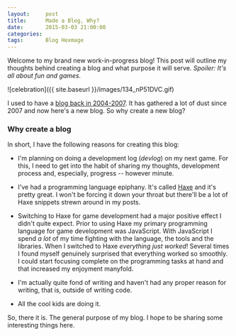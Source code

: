 ```yaml
---
layout:     post
title:      Made a Blog, Why?
date:       2015-03-03 21:00:00
categories: 
tags:       Blog Hexmage
---
```


Welcome to my brand new work-in-progress blog! This post will outline my thoughts behind creating a blog and what purpose it will serve. _Spoiler: It's all about fun and games._

![celebration]({{ site.baseurl }}/images/134_nP51DVC.gif)

I used to have a [blog back in 2004-2007](http://andersnissen.blogspot.dk/). It has gathered a lot of dust since 2007 and now here's a new blog. So why create a new blog?

### Why create a blog

In short, I have the following reasons for creating this blog:

* I'm planning on doing a development log (_devlog_) on my next game. For this, I need to get into the habit of sharing my thoughts, development process and, especially, progress -- however minute.

* I've had a programming language epiphany. It's called [Haxe](http://haxe.org) and it's pretty great. I won't be forcing it down your throat but there'll be a lot of Haxe snippets strewn around in my posts.

* Switching to Haxe for game development had a major positive effect I didn't quite expect. Prior to using Haxe my primary programming language for game development was JavaScript. With JavaScript I spend _a lot_ of my time fighting with the language, the tools and the libraries. When I switched to Haxe _everything just worked_! Several times I found myself genuinely surprised that everything worked so smoothly. I could start focusing complete on the programming tasks at hand and that increased my enjoyment manyfold.

* I'm actually quite fond of writing and haven't had any proper reason for writing, that is, outside of writing code.

* All the cool kids are doing it.

So, there it is. The general purpose of my blog. I hope to be sharing some interesting things here.

